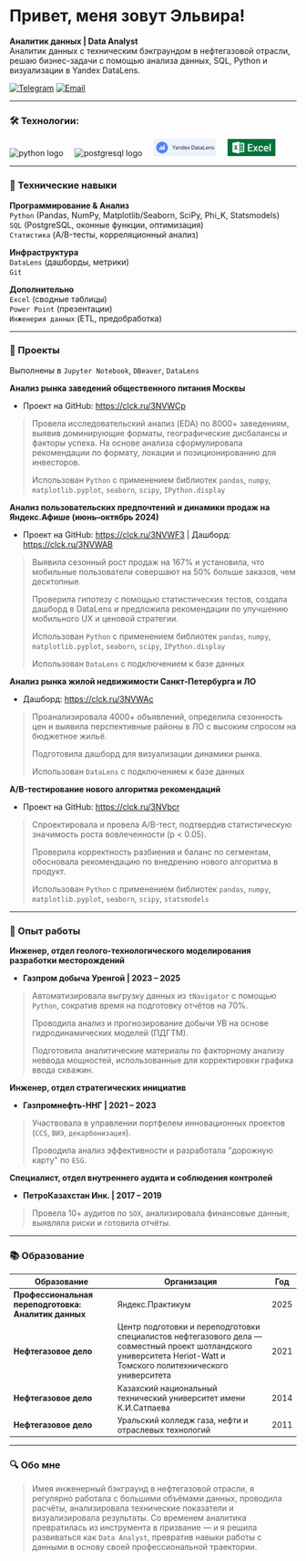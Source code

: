 # Привет, меня зовут Эльвира!
**Аналитик данных | Data Analyst**  
Аналитик данных с техническим бэкграундом в нефтегазовой отрасли, решаю бизнес-задачи с помощью анализа данных, SQL, Python и визуализации в Yandex DataLens.

[![Telegram](https://img.shields.io/badge/-Telegram-0088cc?style=flat&logo=telegram)](https://t.me/karimovaei) 
[![Email](https://img.shields.io/badge/-Email-8B89CC?style=flat&logo=mail.ru&logoColor=white)](mailto:karimovaell@gmail.com)

---

<h3 align="left">🛠 Технологии:</h3>

<div align="left">
  <img src="https://skillicons.dev/icons?i=py" height="40" alt="python logo"  />
  <img width="12" />
  <img src="https://skillicons.dev/icons?i=postgres" height="40" alt="postgresql logo"  />
  <img width="12" />
  <img src="https://github.com/av-paramonov/av-paramonov/blob/02f67d67c8d8f657ce2deadda2ebea1e6ed98f8f/logo_datalens_3.jpeg" height="30" alt="datalens logo"  /> 
  <img width="12" />
  <img src="https://github.com/av-paramonov/av-paramonov/blob/f5da942d1c33e5df3e97b85d3cc2f09e6c6d9ea0/logo_excel_2.webp" height="30" alt="datalens logo"  />
</div>

---

### 🔧 Технические навыки
**Программирование & Анализ**  
`Python` (Pandas, NumPy, Matplotlib/Seaborn, SciPy, Phi_K, Statsmodels)  
`SQL` (PostgreSQL, оконные функции, оптимизация)  
`Статистика` (A/B-тесты, корреляционный анализ)  

**Инфраструктура**  
`DataLens` (дашборды, метрики)  
`Git`  

**Дополнительно**  
`Excel` (сводные таблицы)  
`Power Point` (презентации)  
`Инженерия данных` (ETL, предобработка)  

---

### 🚀 Проекты

Выполнены в `Jupyter Notebook`, `DBeaver`, `DataLens`

**Анализ рынка заведений общественного питания Москвы** 
- Проект на GitHub: https://clck.ru/3NVWCp
> Провела исследовательский анализ (EDA) по 8000+ заведениям, выявив доминирующие форматы, географические дисбалансы и факторы успеха. На основе анализа сформулировала рекомендации по формату, локации и позиционированию для инвесторов.
> 
> Использован `Python` с применением библиотек `pandas`, `numpy`, `matplotlib.pyplot`, `seaborn`, `scipy`, `IPython.display`

**Анализ пользовательских предпочтений и динамики продаж на Яндекс.Афише (июнь–октябрь 2024)** 
- Проект на GitHub: https://clck.ru/3NVWF3 | Дашборд: https://clck.ru/3NVWAB
> Выявила сезонный рост продаж на 167% и установила, что мобильные пользователи совершают на 50% больше заказов, чем десктопные.
> 
> Проверила гипотезу с помощью статистических тестов, создала дашборд в DataLens и предложила рекомендации по улучшению мобильного UX и ценовой стратегии.
> 
> Использован `Python` с применением библиотек `pandas`, `numpy`, `matplotlib.pyplot`, `seaborn`, `scipy`, `IPython.display`
> 
> Использован `DataLens` с подключением к базе данных  

**Анализ рынка жилой недвижимости Санкт-Петербурга и ЛО**
- Дашборд: https://clck.ru/3NVWAc
> Проанализировала 4000+ объявлений, определила сезонность цен и выявила перспективные районы в ЛО с высоким спросом на бюджетное жильё.
> 
> Подготовила дашборд для визуализации динамики рынка.
> 
> Использован `DataLens` с подключением к базе данных  

**A/B-тестирование нового алгоритма рекомендаций** 
- Проект на GitHub: https://clck.ru/3NVbcr
> Спроектировала и провела A/B-тест, подтвердив статистическую значимость роста вовлеченности (p < 0.05).
> 
> Проверила корректность разбиения и баланс по сегментам, обосновала рекомендацию по внедрению нового алгоритма в продукт.
> 
> Использован `Python` с применением библиотек `pandas`, `numpy`, `matplotlib.pyplot`, `seaborn`, `scipy`, `statsmodels`

---

### 💼 Опыт работы 
**Инженер, отдел геолого-технологического моделирования разработки месторождений**
- **Газпром добыча Уренгой | 2023 – 2025**
> Автоматизировала выгрузку данных из `tNavigator` с помощью `Python`, сократив время на подготовку отчётов на 70%.
> 
> Проводила анализ и прогнозирование добычи УВ на основе гидродинамических моделей (ПДГТМ).
> 
> Подготовила аналитические материалы по факторному анализу неввода мощностей, использованные для корректировки графика ввода скважин.

**Инженер, отдел стратегических инициатив**
- **Газпромнефть-ННГ | 2021 – 2023**
> Участвовала в управлении портфелем инновационных проектов (`CCS`, `ВИЭ`, `декарбонизация`).
> 
> Проводила анализ эффективности и разработала "дорожную карту" по `ESG`.

**Специалист, отдел внутреннего аудита и соблюдения контролей**
- **ПетроКазахстан Инк. | 2017 – 2019**
> Провела 10+ аудитов по `SOX`, анализировала финансовые данные, выявляла риски и готовила отчёты.

---


### 📚 Образование
| Образование | Организация | Год |
|------|-------------|-----|
| **Профессиональная переподготовка: Аналитик данных** | Яндекс.Практикум | 2025 |
| **Нефтегазовое дело** | Центр подготовки и переподготовки специалистов нефтегазового дела — совместный проект шотландского университета Heriot-Watt и Томского политехнического университета | 2021 |
| **Нефтегазовое дело** | Казахский национальный технический университет имени К.И.Сатпаева | 2014 |
| **Нефтегазовое дело** | Уральский колледж газа, нефти и отраслевых технологий | 2011 |

---

### 🔍 Обо мне

> Имея инженерный бэкграунд в нефтегазовой отрасли, я регулярно работала с большими объёмами данных, проводила расчёты, анализировала технические показатели и визуализировала результаты. Со временем аналитика превратилась из инструмента в призвание — и я решила развиваться как `Data Analyst`, превратив навыки работы с данными в основу своей профессиональной траектории. 

